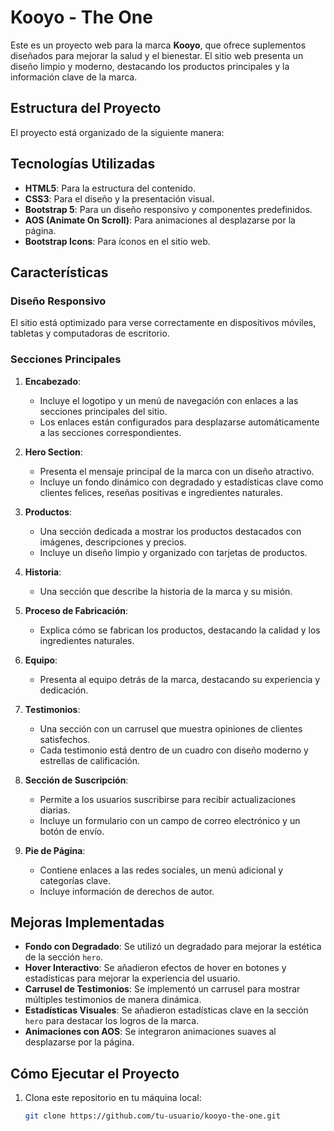 # Kooyo - The One

Este es un proyecto web para la marca **Kooyo**, que ofrece suplementos diseñados para mejorar la salud y el bienestar. El sitio web presenta un diseño limpio y moderno, destacando los productos principales y la información clave de la marca.

## Estructura del Proyecto

El proyecto está organizado de la siguiente manera:

## Tecnologías Utilizadas

- **HTML5**: Para la estructura del contenido.
- **CSS3**: Para el diseño y la presentación visual.
- **Bootstrap 5**: Para un diseño responsivo y componentes predefinidos.
- **AOS (Animate On Scroll)**: Para animaciones al desplazarse por la página.
- **Bootstrap Icons**: Para íconos en el sitio web.

## Características

### Diseño Responsivo
El sitio está optimizado para verse correctamente en dispositivos móviles, tabletas y computadoras de escritorio.

### Secciones Principales
1. **Encabezado**:
   - Incluye el logotipo y un menú de navegación con enlaces a las secciones principales del sitio.
   - Los enlaces están configurados para desplazarse automáticamente a las secciones correspondientes.

2. **Hero Section**:
   - Presenta el mensaje principal de la marca con un diseño atractivo.
   - Incluye un fondo dinámico con degradado y estadísticas clave como clientes felices, reseñas positivas e ingredientes naturales.

3. **Productos**:
   - Una sección dedicada a mostrar los productos destacados con imágenes, descripciones y precios.
   - Incluye un diseño limpio y organizado con tarjetas de productos.

4. **Historia**:
   - Una sección que describe la historia de la marca y su misión.

5. **Proceso de Fabricación**:
   - Explica cómo se fabrican los productos, destacando la calidad y los ingredientes naturales.

6. **Equipo**:
   - Presenta al equipo detrás de la marca, destacando su experiencia y dedicación.

7. **Testimonios**:
   - Una sección con un carrusel que muestra opiniones de clientes satisfechos.
   - Cada testimonio está dentro de un cuadro con diseño moderno y estrellas de calificación.

8. **Sección de Suscripción**:
   - Permite a los usuarios suscribirse para recibir actualizaciones diarias.
   - Incluye un formulario con un campo de correo electrónico y un botón de envío.

9. **Pie de Página**:
   - Contiene enlaces a las redes sociales, un menú adicional y categorías clave.
   - Incluye información de derechos de autor.

## Mejoras Implementadas

- **Fondo con Degradado**: Se utilizó un degradado para mejorar la estética de la sección `hero`.
- **Hover Interactivo**: Se añadieron efectos de hover en botones y estadísticas para mejorar la experiencia del usuario.
- **Carrusel de Testimonios**: Se implementó un carrusel para mostrar múltiples testimonios de manera dinámica.
- **Estadísticas Visuales**: Se añadieron estadísticas clave en la sección `hero` para destacar los logros de la marca.
- **Animaciones con AOS**: Se integraron animaciones suaves al desplazarse por la página.

## Cómo Ejecutar el Proyecto

1. Clona este repositorio en tu máquina local:
   ```bash
   git clone https://github.com/tu-usuario/kooyo-the-one.git
